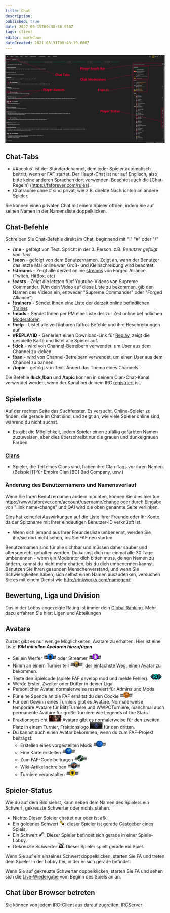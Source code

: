 ```yaml
---
title: Chat
description: 
published: true
date: 2022-06-15T09:38:38.916Z
tags: client
editor: markdown
dateCreated: 2021-08-31T09:43:19.686Z
---
```


![chat-tab2.png](/chat-tab2.png)
## Chat-Tabs
- ##aeolus` ist der Standardchannel, dem jeder Spieler automatisch beitritt, wenn er FAF startet. Der Haupt-Chat ist nur auf Englisch, also bitte keine anderen Sprachen dort verwenden. Beachtet auch die [Chat-Regeln] (https://faforever.com/rules). 
- Chaträume ohne # sind privat, wie z.B. direkte Nachrichten an andere Spieler.

Sie können einen privaten Chat mit einem Spieler öffnen, indem Sie auf seinen Namen in der Namensliste doppelklicken.
## Chat-Befehle
Schreiben Sie Chat-Befehle direkt im Chat, beginnend mit "!" "#" oder "/"

- **/me** - gefolgt von Text. Spricht in der 3. Person. z.B. *Benutzer gefolgt von Text*.
- **!seen** - gefolgt von dem Benutzernamen. Zeigt an, wann der Benutzer das letzte Mal online war, Groß- und Kleinschreibung wird beachtet.
- **!streams** - Zeigt alle derzeit online [streams](/Casts&Livestreams ) von Forged Alliance. (Twitch, HitBox, etc)
- **!casts** - Zeigt die letzten fünf Youtube-Videos von Supreme Commander. (Um dein Video auf diese Liste zu bekommen, gib den Namen des Videos ein, entweder "Supreme Commander" oder "Forged Alliance")
- **!trainers** - Sendet Ihnen eine Liste der derzeit online befindlichen [Trainer](/Benutzergruppen#trainers).
- **!mods** - Sendet Ihnen per PM eine Liste der zur Zeit online befindlichen [Moderatoren](/Benutzergruppen#faf-moderators).
- **!help** - Listet alle verfügbaren fafbot-Befehle und ihre Beschreibungen auf
- **#REPLAYID** - Generiert einen Download-Link für [Replay](/Replays-&-Live-Games), zeigt die gespielte Karte und listet alle Spieler auf.
- **!kick** - wird von Channel-Betreibern verwendet, um User aus dem Channel zu kicken
- **!ban** - wird von Channel-Betreibern verwendet, um einen User aus dem Channel zu bannen
- **/topic** - gefolgt von Text. Ändert das Thema eines Channels.

Die Befehle **!kick**,**!ban** und **/topic** können in deinem Clan-Chat-Kanal verwendet werden, wenn der Kanal bei deinem IRC [registriert](/Chat-IRC-server) ist.

## Spielerliste
Auf der rechten Seite das Suchfenster. Es versucht, Online-Spieler zu finden, die gerade im Chat sind, und zeigt an, wie viele Spieler online sind, während du nicht suchst.
- Es gibt die Möglichkeit, jedem Spieler einen zufällig gefärbten Namen zuzuweisen, aber dies überschreibt nur die grauen und dunkelgrauen Farben

### [Clans](/Clans)
- Spieler, die Teil eines Clans sind, haben ihre Clan-Tags vor ihren Namen. (Beispiel \[\] für Empire Clan \[BC\] Bad Company, usw.)

### Änderung des Benutzernamens und Namensverlauf
Wenn Sie Ihren Benutzernamen ändern möchten, können Sie dies hier tun: <https://www.faforever.com/account/username/change> oder durch Eingabe von "!link name-change" und QAI wird die oben genannte Seite verlinken.

Dies hat keinerlei Auswirkungen auf die Liste Ihrer Freunde oder Ihr Konto, da der Spitzname mit Ihrer eindeutigen Benutzer-ID verknüpft ist.

- Wenn sich jemand aus Ihrer Freundesliste umbenennt, werden Sie ihn/sie dort nicht sehen, bis Sie FAF neu starten.

Benutzernamen sind für alle sichtbar und müssen daher sauber und altersgerecht gehalten werden. Du kannst dich nur einmal alle 30 Tage umbenennen - wenn ein Moderator dich bitten muss, deinen Namen zu ändern, kannst du nicht mehr chatten, bis du dich umbenennen kannst. Benutzen Sie Ihren gesunden Menschenverstand, und wenn Sie Schwierigkeiten haben, sich selbst einen Namen auszudenken, versuchen Sie es mit einem Dienst wie <http://rinkworks.com/namegen/>!

## Bewertung, Liga und Division
Das in der Lobby angezeigte Rating ist immer dein [Global Ranking](/Rating-System). Mehr dazu erfahren Sie hier: Ligen und Abteilungen

## Avatare
Zurzeit gibt es nur wenige Möglichkeiten, Avatare zu erhalten. Hier ist eine Liste:
***Bild mit allen Avataren hinzufügen***
- Sei ein Werfer ![Werfer_avatar.png](/images/client-icons/avatars/caster_avatar.png) oder Streamer ![streamer_avatar.png](/images/client-icons/avatars/streamer_avatar.png)
- Nimm an einem Turnier teil ![tournament_participant.png](/images/client-icons/avatars/tournament_participant.png), der einfachste Weg, einen Avatar zu bekommen.
- Teste den Spielcode (spiele FAF develop mod und melde Fehler). ![gamecodetester.png](/images/client-icons/avatars/gamecodetester.png)
- Werde Erster, Zweiter oder Dritter in deiner Liga.
- Persönlicher Avatar, normalerweise reserviert für Admins und Mods
- Für eine Spende an die FAF erhältst du den Cookie ![cookie_avatar.png](/images/client-icons/avatars/cookie_avatar.png)
- Für den Gewinn eines Turniers gibt es Avatare. Normalerweise temporäre Avatare für BlitzTurniere und WWPCTurniere, manchmal auch permanente Avatare für große Turniere wie Legends of the Stars.
- Fraktionsgesicht ![dostya.png](/images/client-icons/avatars/dostya.png) Avatare gibt es normalerweise für den zweiten Platz in einem Turnier, Fraktionslogo ![uef_avatar.png](/images/client-icons/avatars/uef_avatar.png) für den dritten.
- Du kannst auch einen Avatar bekommen, wenn du zum FAF-Projekt beiträgst:
	- Erstellen eines vorgestellten Mods ![mod_autor.png](/images/client-icons/avatars/mod_autor.png)
	- Eine Karte erstellen ![mapautor.png](/images/client-icons/avatars/mapautor.png)
	- Zum FAF-Code beitragen ![faf_developer.png](/images/client-icons/avatars/faf_developer.png)
	- Wiki-Artikel schreiben ![wiki-editor.png](/images/client-icons/avatars/wiki-editor.png)
	- Turniere veranstalten ![tournament_director.png](/images/client-icons/avatars/tournament_director.png)
## Spieler-Status
Wie du auf dem Bild siehst, kann neben dem Namen des Spielers ein Schwert, gekreuzte Schwerter oder nichts stehen.
- Nichts: Dieser Spieler chattet nur oder ist afk.
- Ein goldenes Schwert ![host.png](/images/client-icons/host.png): dieser Spieler ist gerade Gastgeber eines Spiels.
- Ein Schwert ![lobby.png](/images/client-icons/lobby.png): Dieser Spieler befindet sich gerade in einer Spiele-Lobby.
- Gekreuzte Schwerter ![playing.png](/images/client-icons/playing.png): Dieser Spieler spielt gerade ein Spiel.

Wenn Sie auf ein einzelnes Schwert doppelklicken, starten Sie FA und treten dem Spieler in der Lobby bei, in der er sich gerade befindet.

Wenn Sie auf gekreuzte Schwerter doppelklicken, starten Sie FA und sehen sich die [Live-Wiedergabe](/LiveReplay-server-and-replays) vom Beginn des Spiels an an.

## Chat über Browser betreten
Sie können von jedem IRC-Client aus darauf zugreifen: [IRCServer](/Chat-IRC-server)